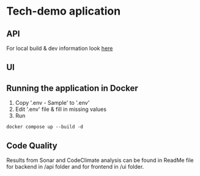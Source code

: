 # Tech-demo aplication

## API
For local build & dev information look [here](api/README.md)

## UI

## Running the application in Docker
1. Copy '.env - Sample' to '.env'
2. Edit '.env' file & fill in missing values
3. Run
```
docker compose up --build -d
```

## Code Quality

Results from Sonar and CodeClimate analysis can be found in ReadMe file for backend in /api folder and for frontend in /ui folder. 
